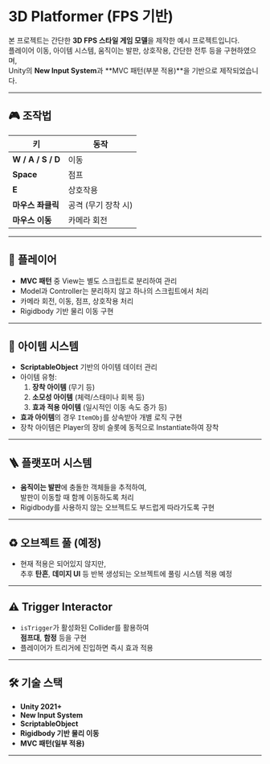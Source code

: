 # 3D Platformer (FPS 기반)

본 프로젝트는 간단한 **3D FPS 스타일 게임 모델**을 제작한 예시 프로젝트입니다.  
플레이어 이동, 아이템 시스템, 움직이는 발판, 상호작용, 간단한 전투 등을 구현하였으며,  
Unity의 **New Input System**과 **MVC 패턴(부분 적용)**을 기반으로 제작되었습니다.

---

## 🎮 조작법
| 키 | 동작 |
|----|------|
| **W / A / S / D** | 이동 |
| **Space** | 점프 |
| **E** | 상호작용 |
| **마우스 좌클릭** | 공격 (무기 장착 시) |
| **마우스 이동** | 카메라 회전 |

---

## 🧍 플레이어
- **MVC 패턴** 중 View는 별도 스크립트로 분리하여 관리  
- Model과 Controller는 분리하지 않고 하나의 스크립트에서 처리  
- 카메라 회전, 이동, 점프, 상호작용 처리  
- Rigidbody 기반 물리 이동 구현

---

## 🎒 아이템 시스템
- **ScriptableObject** 기반의 아이템 데이터 관리
- 아이템 유형:
  1. **장착 아이템** (무기 등)
  2. **소모성 아이템** (체력/스태미나 회복 등)
  3. **효과 적용 아이템** (일시적인 이동 속도 증가 등)
- **효과 아이템**의 경우 `ItemObj`를 상속받아 개별 로직 구현
- 장착 아이템은 Player의 장비 슬롯에 동적으로 Instantiate하여 장착

---

## 🪜 플랫포머 시스템
- **움직이는 발판**에 충돌한 객체들을 추적하여,  
  발판이 이동할 때 함께 이동하도록 처리
- Rigidbody를 사용하지 않는 오브젝트도 부드럽게 따라가도록 구현

---

## ♻️ 오브젝트 풀 (예정)
- 현재 적용은 되어있지 않지만,  
  추후 **탄흔**, **데미지 UI** 등 반복 생성되는 오브젝트에 풀링 시스템 적용 예정

---

## ⚠️ Trigger Interactor
- `isTrigger`가 활성화된 Collider를 활용하여  
  **점프대**, **함정** 등을 구현
- 플레이어가 트리거에 진입하면 즉시 효과 적용

---

## 🛠 기술 스택
- **Unity 2021+**
- **New Input System**
- **ScriptableObject**
- **Rigidbody 기반 물리 이동**
- **MVC 패턴(일부 적용)**

---
